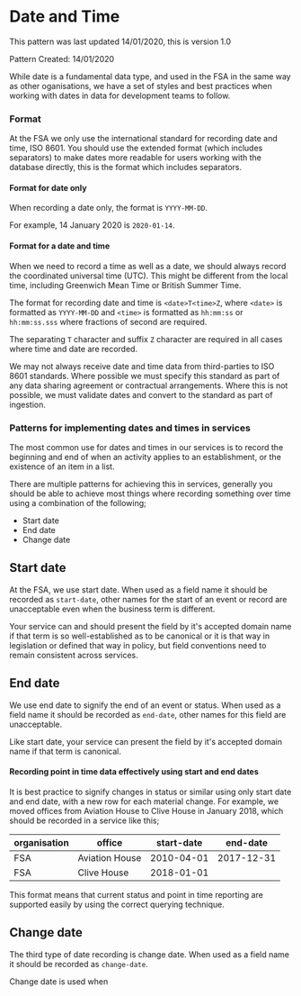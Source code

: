 # Date and Time

This pattern was last updated 14/01/2020, this is version 1.0

Pattern Created: 14/01/2020

While date is a fundamental data type, and used in the FSA in the same way as other oganisations, we have a set of styles and best practices when working with dates in data for development teams to follow.

### Format

At the FSA we only use the international standard for recording date and time, ISO 8601. You should use the extended format (which includes separators) to make dates more readable for users working with the database directly, this is the format which includes separators.

#### Format for date only

When recording a date only, the format is `YYYY-MM-DD`.

For example, 14 January 2020 is `2020-01-14`.

#### Format for a date and time

When we need to record a time as well as a date, we should always record the coordinated universal time (UTC). This might be different from the local time, including Greenwich Mean Time or British Summer Time.

The format for recording date and time is `<date>T<time>Z`, where `<date>` is formatted as `YYYY-MM-DD` and `<time>` is formatted as `hh:mm:ss` or `hh:mm:ss.sss` where fractions of second are required.

The separating `T` character and suffix `Z` character are required in all cases where time and date are recorded.

We may not always receive date and time data from third-parties to ISO 8601 standards. Where possible we must specify this standard as part of any data sharing agreement or contractual arrangements. Where this is not possible, we must validate dates and convert to the standard as part of ingestion.

### Patterns for implementing dates and times in services

The most common use for dates and times in our services is to record the beginning and end of when an activity applies to an establishment, or the existence of an item in a list.

There are multiple patterns for achieving this in services, generally you should be able to achieve most things where recording something over time using a combination of the following;

- Start date
- End date
- Change date

## Start date

At the FSA, we use start date. When used as a field name it should be recorded as `start-date`, other names for the start of an event or record are unacceptable even when the business term is different.

Your service can and should present the field by it's accepted domain name if that term is so well-established as to be canonical or it is that way in legislation or defined that way in policy, but field conventions need to remain consistent across services.

## End date

We use end date to signify the end of an event or status. When used as a field name it should be recorded as `end-date`, other names for this field are unacceptable.

Like start date, your service can present the field by it's accepted domain name if that term is canonical.

#### Recording point in time data effectively using start and end dates

It is best practice to signify changes in status or similar using only start date and end date, with a new row for each material change. For example, we moved offices from Aviation House to Clive House in January 2018, which should be recorded in a service like this;

 organisation | office | start-date | end-date
--------------|--------|------------|---------
FSA|Aviation House|2010-04-01|2017-12-31
FSA|Clive House|2018-01-01|

This format means that current status and point in time reporting are supported easily by using the correct querying technique.

## Change date

The third type of date recording is change date. When used as a field name it should be recorded as `change-date`.

Change date is used when
